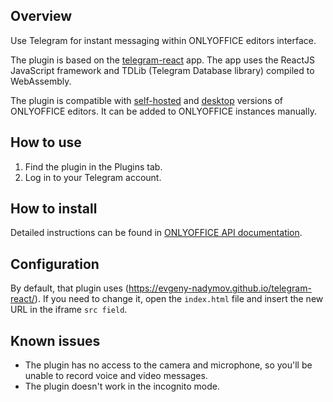 ## Overview

Use Telegram for instant messaging within ONLYOFFICE editors interface. 

The plugin is based on the [telegram-react](https://github.com/evgeny-nadymov/telegram-react) app. The app uses the ReactJS JavaScript framework and TDLib (Telegram Database library) compiled to WebAssembly. 

The plugin is compatible with [self-hosted](https://github.com/ONLYOFFICE/DocumentServer) and [desktop](https://github.com/ONLYOFFICE/DesktopEditors) versions of ONLYOFFICE editors. It can be added to ONLYOFFICE instances manually. 

## How to use

1. Find the plugin in the Plugins tab.
2. Log in to your Telegram account. 

## How to install

Detailed instructions can be found in [ONLYOFFICE API documentation](https://api.onlyoffice.com/plugin/installation).

## Configuration

By default, that plugin uses (https://evgeny-nadymov.github.io/telegram-react/). If you need to change it, open the `index.html` file and insert the new URL in the iframe `src field`.

## Known issues

* The plugin has no access to the camera and microphone, so you'll be unable to record voice and video messages. 
* The plugin doesn't work in the incognito mode. 
